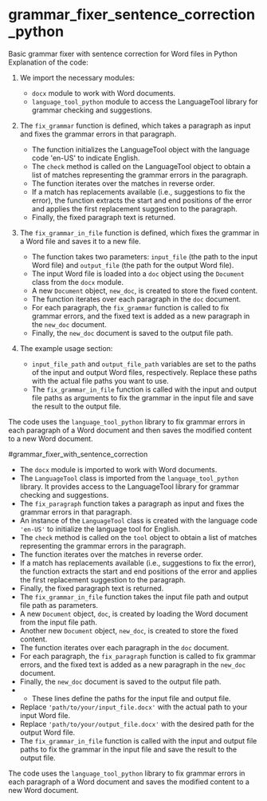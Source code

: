 # grammar_fixer_sentence_correction_python
Basic grammar fixer with sentence correction for Word files in Python
Explanation of the code:
1. We import the necessary modules:
   - `docx` module to work with Word documents.
   - `language_tool_python` module to access the LanguageTool library for grammar checking and suggestions.

2. The `fix_grammar` function is defined, which takes a paragraph as input and fixes the grammar errors in that paragraph.
   - The function initializes the LanguageTool object with the language code 'en-US' to indicate English.
   - The `check` method is called on the LanguageTool object to obtain a list of matches representing the grammar errors in the paragraph.
   - The function iterates over the matches in reverse order.
   - If a match has replacements available (i.e., suggestions to fix the error), the function extracts the start and end positions of the error and applies the first replacement suggestion to the paragraph.
   - Finally, the fixed paragraph text is returned.

3. The `fix_grammar_in_file` function is defined, which fixes the grammar in a Word file and saves it to a new file.
   - The function takes two parameters: `input_file` (the path to the input Word file) and `output_file` (the path for the output Word file).
   - The input Word file is loaded into a `doc` object using the `Document` class from the `docx` module.
   - A new `Document` object, `new_doc`, is created to store the fixed content.
   - The function iterates over each paragraph in the `doc` document.
   - For each paragraph, the `fix_grammar` function is called to fix grammar errors, and the fixed text is added as a new paragraph in the `new_doc` document.
   - Finally, the `new_doc` document is saved to the output file path.

4. The example usage section:
   - `input_file_path` and `output_file_path` variables are set to the paths of the input and output Word files, respectively. Replace these paths with the actual file paths you want to use.
   - The `fix_grammar_in_file` function is called with the input and output file paths as arguments to fix the grammar in the input file and save the result to the output file.

The code uses the `language_tool_python` library to fix grammar errors in each paragraph of a Word document and then saves the modified content to a new Word document.

#grammar_fixer_with_sentence_correction
- The `docx` module is imported to work with Word documents.
- The `LanguageTool` class is imported from the `language_tool_python` library. It provides access to the LanguageTool library for grammar checking and suggestions.
- The `fix_paragraph` function takes a paragraph as input and fixes the grammar errors in that paragraph.
- An instance of the `LanguageTool` class is created with the language code `'en-US'` to initialize the language tool for English.
- The `check` method is called on the `tool` object to obtain a list of matches representing the grammar errors in the paragraph.
- The function iterates over the matches in reverse order.
- If a match has replacements available (i.e., suggestions to fix the error), the function extracts the start and end positions of the error and applies the first replacement suggestion to the paragraph.
- Finally, the fixed paragraph text is returned.
- The `fix_grammar_in_file` function takes the input file path and output file path as parameters.
- A new `Document` object, `doc`, is created by loading the Word document from the input file path.
- Another new `Document` object, `new_doc`, is created to store the fixed content.
- The function iterates over each paragraph in the `doc` document.
- For each paragraph, the `fix_paragraph` function is called to fix grammar errors, and the fixed text is added as a new paragraph in the `new_doc` document.
- Finally, the `new_doc` document is saved to the output file path.
- - These lines define the paths for the input file and output file.
- Replace `'path/to/your/input_file.docx'` with the actual path to your input Word file.
- Replace `'path/to/your/output_file.docx'` with the desired path for the output Word file.
- The `fix_grammar_in_file` function is called with the input and output file paths to fix the grammar in the input file and save the result to the output file.

The code uses the `language_tool_python` library to fix grammar errors in each paragraph of a Word document and saves the modified content to a new Word document.



